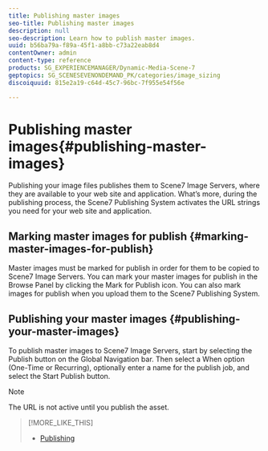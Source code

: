 ```yaml
---
title: Publishing master images
seo-title: Publishing master images
description: null
seo-description: Learn how to publish master images.
uuid: b56ba79a-f89a-45f1-a8bb-c73a22eab8d4
contentOwner: admin
content-type: reference
products: SG_EXPERIENCEMANAGER/Dynamic-Media-Scene-7
geptopics: SG_SCENESEVENONDEMAND_PK/categories/image_sizing
discoiquuid: 815e2a19-c64d-45c7-96bc-7f955e54f56e

---
```


# Publishing master images{#publishing-master-images}

Publishing your image files publishes them to Scene7 Image Servers, where they are available to your web site and application. What’s more, during the publishing process, the Scene7 Publishing System activates the URL strings you need for your web site and application.

## Marking master images for publish {#marking-master-images-for-publish}

Master images must be marked for publish in order for them to be copied to Scene7 Image Servers. You can mark your master images for publish in the Browse Panel by clicking the Mark for Publish icon. You can also mark images for publish when you upload them to the Scene7 Publishing System.

## Publishing your master images {#publishing-your-master-images}

To publish master images to Scene7 Image Servers, start by selecting the Publish button on the Global Navigation bar. Then select a When option (One-Time or Recurring), optionally enter a name for the publish job, and select the Start Publish button.

>[!NOTE]
>
>The URL is not active until you publish the asset.

>[!MORE_LIKE_THIS]
>
>* [Publishing](publishing-files.md#publishing_files)
